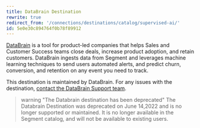 ```yaml
---
title: DataBrain Destination
rewrite: true
redirect_from: '/connections/destinations/catalog/supervised-ai/'
id: 5e0e30c894764f0b78f89912
---
```

[DataBrain](https://usedatabrain.com/?utm_source=segmentio&utm_medium=docs&utm_campaign=partners) is a tool for product-led companies that helps Sales and Customer Success teams close deals, increase product adoption, and retain customers. DataBrain ingests data from Segment and leverages machine learning techniques to send users automated alerts, and predict churn, conversion, and retention on any event you need to track.

This destination is maintained by DataBrain. For any issues with the destination, [contact the DataBrain Support team](mailto:support@usedatabrain.com).

> warning "The Databrain destination has been deprecated"
> The Databrain Destination was deprecated on June 14,2022 and is no longer supported or maintained. It is no longer available in the Segment catalog, and will not be available to existing users.
